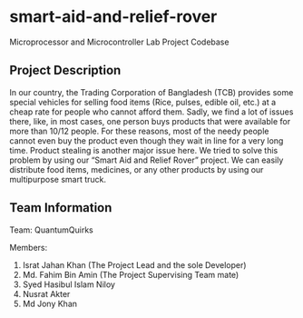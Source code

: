 # smart-aid-and-relief-rover
Microprocessor  and Microcontroller Lab Project Codebase

## Project Description
In our country, the Trading Corporation of Bangladesh (TCB)
provides some special vehicles for selling food items (Rice,
pulses, edible oil, etc.) at a cheap rate for people who cannot
afford them. Sadly, we find a lot of issues there, like, in most
cases, one person buys products that were available for more
than 10/12 people. For these reasons, most of the needy people
cannot even buy the product even though they wait in line for
a very long time. Product stealing is another major issue here.
We tried to solve this problem by using our “Smart Aid and
Relief Rover” project. We can easily distribute food items,
medicines, or any other products by using our multipurpose
smart truck. 

## Team Information

Team: QuantumQuirks

Members:
1. Israt Jahan Khan (The Project Lead and the sole Developer)
2. Md. Fahim Bin Amin (The Project Supervising Team mate)
3. Syed Hasibul Islam Niloy
4. Nusrat Akter
5. Md Jony Khan